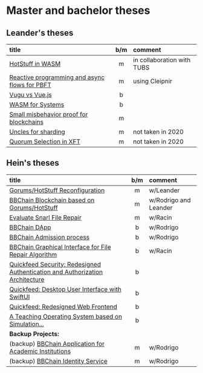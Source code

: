 # Master and bachelor theses

## Leander's theses

| title                                                         |  b/m  | comment                    |
| :------------------------------------------------------------ | :---: | :------------------------- |
| [HotStuff in WASM](hotwasm.md)                                |   m   | in collaboration with TUBS |
| [Reactive programming and async flows for PBFT](reactpbft.md) |   m   | using Cleipnir             |
| [Vugu vs Vue.js](vugu.md)                                     |   b   |                            |
| [WASM for Systems](wasmsys.md)                                |   b   |                            |
| [Small misbehavior proof for blockchains](pom-chain.md)       |   m   |                            |
| [Uncles for sharding](../2020/UnclesForSharding.md)           |   m   | not taken in 2020          |
| [Quorum Selection in XFT](../2020/QS-XFT.md)                  |   m   | not taken in 2020          |

## Hein's theses

| title                                                                                              |  b/m  | comment               |
| :------------------------------------------------------------------------------------------------- | :---: | :-------------------- |
| [Gorums/HotStuff Reconfiguration](gorums-hotstuff-reconfig.md)                                     |   m   | w/Leander             |
| [BBChain Blockchain based on Gorums/HotStuff](bbchain-block.md)                                    |   m   | w/Rodrigo and Leander |
| [Evaluate Snarl File Repair](bbchain-snarl.md)                                                     |   m   | w/Racin               |
| [BBChain DApp](bbchain-dapp.md)                                                                    |   b   | w/Rodrigo             |
| [BBChain Admission process](bbchain-admission.md)                                                  |   b   | w/Rodrigo             |
| [BBChain Graphical Interface for File Repair Algorithm](bbchain-file-repair.md)                    |   b   | w/Racin               |
| [Quickfeed Security: Redesigned Authentication and Authorization Architecture](quickfeed-auth.md)  |   b   |                       |
| [Quickfeed: Desktop User Interface with SwiftUI](quickfeed-swift.md)                               |   b   |                       |
| [Quickfeed: Redesigned Web Frontend](quickfeed-ui.md)                                              |   b   |                       |
| [A Teaching Operating System based on Simulation...](teaching-os.md)                               |   b   |                       |
| **Backup Projects:**                                                                               |       |                       |
| (backup) [BBChain Application for Academic Institutions](bbchain-app.md)                           |   m   | w/Rodrigo             |
| (backup) [BBChain Identity Service](bbchain-id-service.md)                                         |   m   | w/Rodrigo             |

